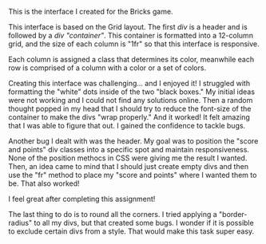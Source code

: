 This is the interface I created for the Bricks game.

This interface is based on the Grid layout. The first <em>div</em> is a header and is followed by a <em>div "container"</em>. This container is formatted into a 12-column grid, and the size of each column is "1fr" so that this interface is responsive. 

Each column is assigned a class that determines its color, meanwhile each row is comprised of a column with a color or a set of colors. 

Creating this interface was challenging... and I enjoyed it! I struggled with formatting the "white" dots inside of the two "black boxes." My initial ideas were not working and I could not find any solutions online. Then a random thought popped in my head that I should try to reduce the font-size of the container to make the divs "wrap properly." And it worked! It felt amazing that I was able to figure that out. I gained the confidence to tackle bugs. 

Another bug I dealt with was the header. My goal was to position the "score and points" div classes into a specific spot and maintain responsiveness. None of the position methocs in CSS were giving me the result I wanted. Then, an idea came to mind that I should just create empty divs and then use the "fr" method to place my "score and points" where I wanted them to be. That also worked! 

I feel great after completing this assignment!

The last thing to do is to round all the corners. I tried applying a "border-radius" to all my divs, but that created some bugs. I wonder if it is possible to exclude certain divs from a style. That would make this task super easy. 

